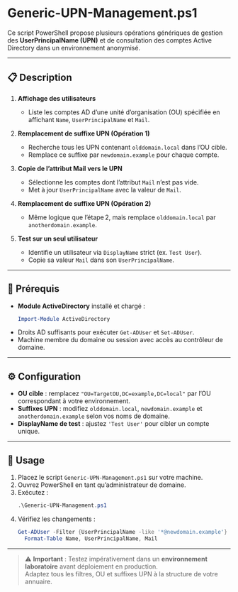# Generic-UPN-Management.ps1

Ce script PowerShell propose plusieurs opérations génériques de gestion des **UserPrincipalName (UPN)** et de consultation des comptes Active Directory dans un environnement anonymisé.

---

## 📋 Description

1. **Affichage des utilisateurs**  
   - Liste les comptes AD d’une unité d’organisation (OU) spécifiée en affichant `Name`, `UserPrincipalName` et `Mail`.

2. **Remplacement de suffixe UPN (Opération 1)**  
   - Recherche tous les UPN contenant `olddomain.local` dans l’OU cible.  
   - Remplace ce suffixe par `newdomain.example` pour chaque compte.

3. **Copie de l’attribut Mail vers le UPN**  
   - Sélectionne les comptes dont l’attribut `Mail` n’est pas vide.  
   - Met à jour `UserPrincipalName` avec la valeur de `Mail`.

4. **Remplacement de suffixe UPN (Opération 2)**  
   - Même logique que l’étape 2, mais remplace `olddomain.local` par `anotherdomain.example`.

5. **Test sur un seul utilisateur**  
   - Identifie un utilisateur via `DisplayName` strict (ex. `Test User`).  
   - Copie sa valeur `Mail` dans son `UserPrincipalName`.

---

## 🔧 Prérequis

- **Module ActiveDirectory** installé et chargé :  
  ```powershell  
  Import-Module ActiveDirectory  
  ```
- Droits AD suffisants pour exécuter `Get-ADUser` et `Set-ADUser`.
- Machine membre du domaine ou session avec accès au contrôleur de domaine.

---

## ⚙️ Configuration

- **OU cible** : remplacez `"OU=TargetOU,DC=example,DC=local"` par l’OU correspondant à votre environnement.
- **Suffixes UPN** : modifiez `olddomain.local`, `newdomain.example` et `anotherdomain.example` selon vos noms de domaine.
- **DisplayName de test** : ajustez `'Test User'` pour cibler un compte unique.

---

## 🚀 Usage

1. Placez le script `Generic-UPN-Management.ps1` sur votre machine.
2. Ouvrez PowerShell en tant qu’administrateur de domaine.
3. Exécutez :  
   ```powershell  
   .\Generic-UPN-Management.ps1  
   ```
4. Vérifiez les changements :  
   ```powershell  
   Get-ADUser -Filter {UserPrincipalName -like '*@newdomain.example'} -Properties Mail |  
     Format-Table Name, UserPrincipalName, Mail  
   ```

---

> ⚠️ **Important** : Testez impérativement dans un **environnement laboratoire** avant déploiement en production.  
> Adaptez tous les filtres, OU et suffixes UPN à la structure de votre annuaire.


